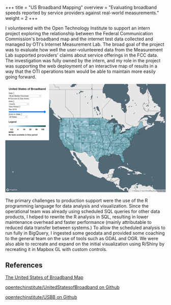 +++
title = "US Broadband Mapping"
overview = "Evaluating broadband speeds reported by service providers against real-world measurements."
weight = 2
+++

I volunteered with the Open Technology Institute to support an intern project exploring the relationship between the Federal Communication Commission's broadband map and the internet test data collected and managed by OTI's Internet Measurement Lab.  The broad goal of the project was to evaluate how well the user-volunteered data from the Measurement Lab supported providers' claims about service offerings in the FCC data.
The investigation was fully owned by the intern, and my role in the project was supporting the web deployment of an interactive map of results in a way that the OTI operations team would be able to maintain more easily going forward.

<!--more-->

![The published map comparing FCC service provider data with user-measured performance data from Measurement Lab](usbbmap-screencapture.png)

The primary challenges to production support were the use of the R programming language for data analysis and visualization.  Since the operational team was already using scheduled SQL queries for other data products, I helped to rewrite the R analysis in SQL, resulting in lower maintenance overhead and faster performance (mainly attributable to reduced data transfer between systems.)  To allow the scheduled analysis to run fully in BigQuery, I ingested some geodata and provided some coaching to the general team on the use of tools such as GDAL and OGR.  We were also able to recreate and expand on the initial visualization using R/Shiny by recreating it in Mapbox GL with custom controls.

## References

[The United States of Broadband Map](https://www.newamerica.org/oti/reports/united-states-broadband-map/the-united-states-of-broadband-map/)

[opentechinstitute/UnitedStatesofBroadband on Github](https://github.com/opentechinstitute/UnitedStatesofBroadband)

[opentechinstitute/USBB on Github](https://github.com/opentechinstitute/USBB)